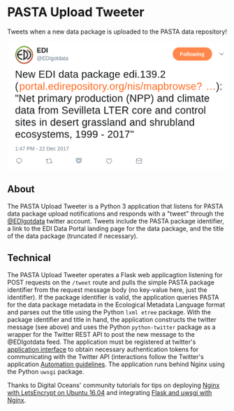 # PASTA Upload Tweeter
Tweets when a new data package is uploaded to the PASTA data repository!

![EDIgotdata new data package tweet](https://github.com/EDIorg/pasta-upload-tweeter/blob/master/EDI-tweet.png)

## About

The PASTA Upload Tweeter is a Python 3 application that listens for PASTA data package upload notifications and responds with a "tweet" through the [@EDIgotdata](https://twitter.com/EDIgotdata) twitter account. Tweets include the PASTA package identifier, a link to the EDI Data Portal landing page for the data package, and the title of the data package (truncated if necessary).

## Technical

The PASTA Upload Tweeter operates a Flask web applicagtion listening for POST requests on the `/tweet` route and pulls the simple PASTA package identifier from the request message body (no key-value here, just the identifier). If the package identifier is valid, the application queries PASTA for the data package metadata in the Ecological Metadata Language format and parses out the title using the Python `lxml etree` package. With the package identifier and title in hand, the application constructs the twitter message (see above) and uses the Python `python-twitter` package as a wrapper for the Twitter REST API to post the new message to the @EDIgotdata feed. The application must be registered at twitter's [application interface](https://apps.twitter.com) to obtain necessary authentication tokens for communicating with the Twitter API (interactions follow the Twitter's application [Automation guidelines](https://help.twitter.com/en/rules-and-policies/twitter-automation). The application runs behind Nginx using the Python `uwsgi` package.

Thanks to Digital Oceans' community tutorials for tips on deploying [Nginx with LetsEncrypt on Ubuntu 16.04](https://www.digitalocean.com/community/tutorials/how-to-secure-nginx-with-let-s-encrypt-on-ubuntu-16-04) and integrating [Flask and uwsgi with Nginx](https://www.digitalocean.com/community/tutorials/how-to-serve-flask-applications-with-uwsgi-and-nginx-on-ubuntu-16-04).

